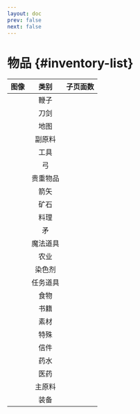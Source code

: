 ```yaml
---
layout: doc
prev: false
next: false
---
```


# 物品 {#inventory-list}

| 图像 | 类别 | 子页面数 |
| :-: | :-: | :-: |
|  | 鞭子 |  |
|  | 刀剑 |  |
|  | 地图 |  |
|  | 副原料 |  |
|  | 工具 |  |
|  | 弓 |  |
|  | 贵重物品 |  |
|  | 箭矢 |  |
|  | 矿石 |  |
|  | 料理 |  |
|  | 矛 |  |
|  | 魔法道具 |  |
|  | 农业 |  |
|  | 染色剂 |  |
|  | 任务道具 |  |
|  | 食物 |  |
|  | 书籍 |  |
|  | 素材 |  |
|  | 特殊 |  |
|  | 信件 |  |
|  | 药水 |  |
|  | 医药 |  |
|  | 主原料 |  |
|  | 装备 |  |
